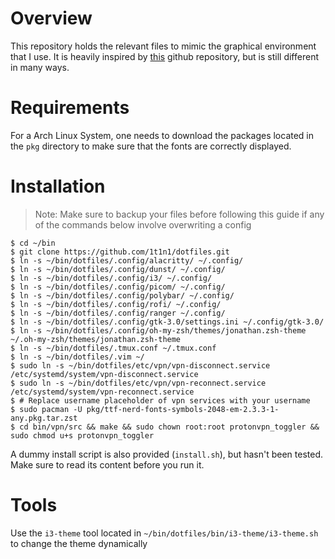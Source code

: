 # Overview
This repository holds the relevant files to mimic the graphical environment that I use. It is heavily inspired by [this](https://github.com/Void-TK-57/dotfiles-Cthulhu) github repository, but is still different in many ways.

# Requirements
For a Arch Linux System, one needs to download the packages located in the `pkg` directory to make sure that the fonts are correctly displayed.

# Installation
> Note: Make sure to backup your files before following this guide if any of the commands below involve overwriting a config
```shell
$ cd ~/bin
$ git clone https://github.com/1t1n1/dotfiles.git
$ ln -s ~/bin/dotfiles/.config/alacritty/ ~/.config/
$ ln -s ~/bin/dotfiles/.config/dunst/ ~/.config/ 
$ ln -s ~/bin/dotfiles/.config/i3/ ~/.config/
$ ln -s ~/bin/dotfiles/.config/picom/ ~/.config/
$ ln -s ~/bin/dotfiles/.config/polybar/ ~/.config/
$ ln -s ~/bin/dotfiles/.config/rofi/ ~/.config/
$ ln -s ~/bin/dotfiles/.config/ranger ~/.config/
$ ln -s ~/bin/dotfiles/.config/gtk-3.0/settings.ini ~/.config/gtk-3.0/
$ ln -s ~/bin/dotfiles/.config/oh-my-zsh/themes/jonathan.zsh-theme ~/.oh-my-zsh/themes/jonathan.zsh-theme
$ ln -s ~/bin/dotfiles/.tmux.conf ~/.tmux.conf
$ ln -s ~/bin/dotfiles/.vim ~/
$ sudo ln -s ~/bin/dotfiles/etc/vpn/vpn-disconnect.service /etc/systemd/system/vpn-disconnect.service
$ sudo ln -s ~/bin/dotfiles/etc/vpn/vpn-reconnect.service /etc/systemd/system/vpn-reconnect.service
$ # Replace username placeholder of vpn services with your username
$ sudo pacman -U pkg/ttf-nerd-fonts-symbols-2048-em-2.3.3-1-any.pkg.tar.zst
$ cd bin/vpn/src && make && sudo chown root:root protonvpn_toggler && sudo chmod u+s protonvpn_toggler
```
A dummy install script is also provided (`install.sh`), but hasn't been tested. Make sure to read its content before you run it.

# Tools
Use the `i3-theme` tool located in `~/bin/dotfiles/bin/i3-theme/i3-theme.sh` to change the theme dynamically

